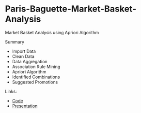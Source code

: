 # Paris-Baguette-Market-Basket-Analysis
Market Basket Analysis using Apriori Algorithm

Summary
- Import Data
- Clean Data
- Data Aggregation
- Association Rule Mining
- Apriori Algorithm
- Identified Combinations
- Suggested Promotions

Links:
- [Code](https://github.com/Brianwitarsa/Paris-Baguette-Market-Basket-Analysis/blob/main/Paris_Baguette.ipynb)
- [Presentation](https://github.com/Brianwitarsa/Paris-Baguette-Market-Basket-Analysis/blob/main/PB%20Market%20Basket.pdf)
